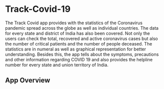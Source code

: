 # Track-Covid-19
The Track Covid app provides with the statistics of the Coronavirus pandemic spread across the globe as well as individual countries. The data for every state and district of India has also been covered. Not only the users can check the total, recovered and active coronavirus cases but also the number of critical patients and the number of people deceased. The statistics are in numeral as well as graphical representation for better understanding. Besides this, the app tells about the symptoms, precautions and other information regarding COVID 19 and also provides the helpline number for every state and union territory of India.

## App Overview
